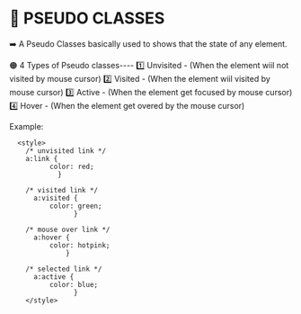 # 📘 PSEUDO CLASSES
➡️  A Pseudo Classes basically used to shows that the state of any element.

🟠 4 Types of Pseudo classes----
1️⃣ Unvisited - (When the element wiil not visited by mouse cursor) 
2️⃣ Visited - (When the element wiil visited by mouse cursor)
3️⃣ Active - (When the element get focused by mouse cursor)
4️⃣ Hover - (When the element get overed by the mouse cursor)


Example:
      
      <style>
        /* unvisited link */
        a:link {
              color: red;
                }

        /* visited link */
          a:visited {
              color: green;
                    }

        /* mouse over link */
          a:hover {
              color: hotpink;
                  }

        /* selected link */
          a:active {
              color: blue;
                    }
        </style>
